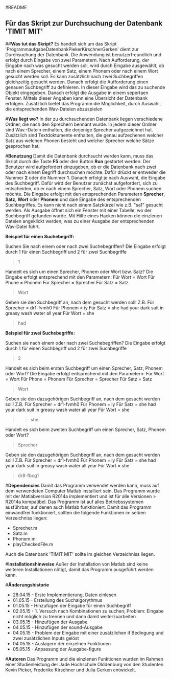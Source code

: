#README
## Für das Skript zur Durchsuchung der Datenbank 'TIMIT MIT'

##**Was tut das Skript?** 
Es handelt sich um das Skript 'ProgrammaufgabeDatenbankPiekerKirschnerGerken' dient zur Durchsuchung der Datenbank.
Die Anwendung ist benutzerfreundlich und erfolgt durch Eingabe von zwei Parametern.
Nach Aufforderung, der Eingabe nach was gesucht werden soll, wird durch Eingabe ausgewählt, ob nach einem Sprecher, einem Satz, einem Phonem oder nach einem Wort gesucht werden soll. Es kann zusätzlich nach zwei Suchbegriffen gleichzeitig gesucht werden.
Danach erfolgt die Aufforderung einen genauen Suchbegriff zu definieren.
In dieser Eingabe wird das zu suchende Objekt eingegeben.
Danach erfolgt die Ausgabe in einem sepertaen Fenster. Mittels dieser Angaben kann eine Übersicht der Datenbank erfolgen. Zusätzlich bietet das Programm die Möglichkeit, durch Auswahl, die entsprechenden Wav-Dateien abzuspielen

#**Was liegt wo?**
In der zu durchsuchenden Datenbank liegen verschiedene Ordner, die nach den Sprechern bennant wurde.
In jedem dieser Ordner sind Wav.-Datein enthalten, die derjenige Sprecher aufgezeichnet hat.
Zusätzlich sind Textdoktumente enthalten, die genau aufzechenen welcher Satz aus welchen Phonen besteht und welcher Sprecher welche Sätze gesprochen hat.

#**Benutzung**
Damit die Datenbank durchsucht werden kann, muss das Skript durch die Taste **F5** oder den Button **Run**     gestartet werden. Der Benutzer wird aufgefordert einzugeben, ob er die Datenbank nach zwei oder nach einem Begriff durchsuchen möchte. Dafür drückt er entweder die Nummer **2** oder die Nummer **1**. Danach erfolgt je nach Auswahl, die Eingabe des Suchbegriff. Dafür wird der Benutzer zunächst aufgefordert, sich zu entscheiden, ob er nach einem Sprecher, Satz, Wort oder Phonem suchen möchte. Die Eingabe erfolgt mit den entsprechenden Parametern **Sprecher**, **Satz**, **Wort** oder **Phonem** und daie Eingabe des entsprechenden Suchbegriffes. Es kann nicht nach einem Satzkürzel wie z.B. "sa1" gesucht werden.
Als Ausgabe öffnet sich ein Fenster mit einer Tabelle, wo der Suchbegriff gefunden wurde. Mit Hilfe eines Hacken können die einzlenen Dateien angeklickt werden, was zu einer Ausgabe der entsprechenden Wav-Datei führt.
 
**Beispiel für einen Suchebegriff:**  

Suchen Sie nach einem oder nach zwei Suchebegriffen? 
Die Eingabe erfolgt durch 1 für einen Suchbegriff und 2 für zwei Suchbegriffe 
>1

Handelt es sich um einen Sprecher, Phonem oder Wort bzw. Satz?
Die Eingabe erfolgt entsprechend mit den Parametern:
Für Wort = Wort 
Für Phone = Phonem
Für Sprecher = Sprecher
Für Satz = Satz
>Wort


 Geben sie den Suchbegriff an, nach dem gesucht werden soll!
Z.B. Für Sprecher = dr1-fvmh0
 Für Phonem = iy 
Für Satz = she had your dark suit in greasy wash water all year
Für Wort = she
>had

**Beispiel für zwei Suchebegriffe:** 

 Suchen sie nach einem oder nach zwei Suchebegriffen? 
Die Eingabe erfolgt durch 1 für einen Suchbegriff und 2 für zwei Suchbegriffe 
>2

 
 Handelt es sich beim ersten Suchbegriff um einen Sprecher, Satz, Phonem oder Wort?
Die Eingabe erfolgt entsprechend mit den Parametern:
Für Wort = Wort 
Für Phone = Phonem
Für Sprecher = Sprecher
Für Satz = Satz
>Wort


 Geben sie den dazugehörigen Suchbegriff an, nach dem gesucht werden soll!
Z.B. Für Sprecher = dr1-fvmh0
 Für Phonem = iy 
Für Satz = she had your dark suit in greasy wash water all year
Für Wort = she
>>she

 
 Handelt es sich beim zweiten Suchbegriff um einen Sprecher, Satz, Phonem oder Wort?
>Sprecher


 Geben sie den dazugehörigen Suchbegriff an, nach dem gesucht werden soll!
Z.B. Für Sprecher = dr1-fvmh0
 Für Phonem = iy 
Für Satz = she had your dark suit in greasy wash water all year
Für Wort = she
>dr8-fbcg1



#**Dependencies**
Damit das Programm verwendet werden kann, muss auf dem verwendeten Computer Matlab installiert sein.
Das Programm wurde mit der Matlabversion R2014a implementiert und ist für alle Versionen > R2014a kompatibel. Das Programm ist auf alles Betriebssystemen ausführbar, auf denen auch Matlab funktioniert. Damit das Programm einwandfrei funktioniert, sollten die folgende Funktionen im selben Verzeichniss liegen:
* Sprecher.m
* Satz.m
* Phonem.m
* playCheckedFile.m

Auch die Datenbank 'TIMIT MIT' sollte im gleichen Verzeichniss liegen. 

#**Installationshinweise**
Außer der Installation von Matlab sind keine weiteren Installationen nötigt, damit das Programm ausgeführt werden kann. 

#**Änderungshistorie**
* 28.04.15     -  Erste Implementierung, Daten einlesen
* 01.05.15     -  Erstellung des Suchalgorythmus
* 01.05.15     -  Hinzufügen der Eingabe für einen Suchbegriff
* 02.05.15     -  1. Versuch nach Kombinationen zu suchen; Problem: Eingabe nicht möglich zu trennen und dann damit weiterzuarbeiten
* 03.05.15     -  Hinzufügen der Ausgabe
* 04.05.15     -  Hinzufügen der sound-Ausgabe
* 04.05.15     -  Problem der Eingabe mit einer zusätzlichen if Bedingung und zwei zusätzlichen Inputs gelöst
* 04.05.15     -  Auslagern der einzelnen Funktionen
* 05.05.15     -  Anpassung der Ausgabe-figure

#**Autoren**
Das Programm und die einzlenen Funktionen wurden im Rahmen einer Studienleistung der Jade Hochschule Olddenburg von den Studenten Kevin Picker, Frederike Kirschner und Julia Gerken entwickelt.





